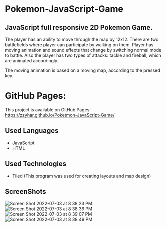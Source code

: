 # Pokemon-JavaScript-Game


## JavaScript full responsive 2D Pokemon Game. 
The player has an ability to move through the map by 12x12. 
There are two battlefields where player can participate by walking on them. 
Player has moving animation and sound effects that change 
by switching normal mode to battle. Also the player has two 
types of attacks: tackle and fireball, which are animated accordingly. 

The moving animation is based on a moving map, according to the pressed key.

# GitHub Pages: 

This project is available on GitHub Pages: https://zzyhar.github.io/Poketmon-JavaScript-Game/

## Used Languages
  - JavaScript 
  - HTML

## Used Technologies 
  - Tiled (This program was used for creating layouts and map design)

## ScreenShots
![Screen Shot 2022-07-03 at 8 38 23 PM](https://user-images.githubusercontent.com/93952085/177063786-90c44c13-68ff-4b13-9850-8a1cfa06f341.png)
![Screen Shot 2022-07-03 at 8 38 36 PM](https://user-images.githubusercontent.com/93952085/177063787-8ac4e78c-805f-4ffa-b715-2538fdddc2fa.png)
![Screen Shot 2022-07-03 at 8 39 07 PM](https://user-images.githubusercontent.com/93952085/177063790-3e7dda55-24b5-4d04-a6ba-e73c1506f974.png)
![Screen Shot 2022-07-03 at 8 38 49 PM](https://user-images.githubusercontent.com/93952085/177063789-8257d325-b6d8-4f51-9749-afae7a443e92.png)

